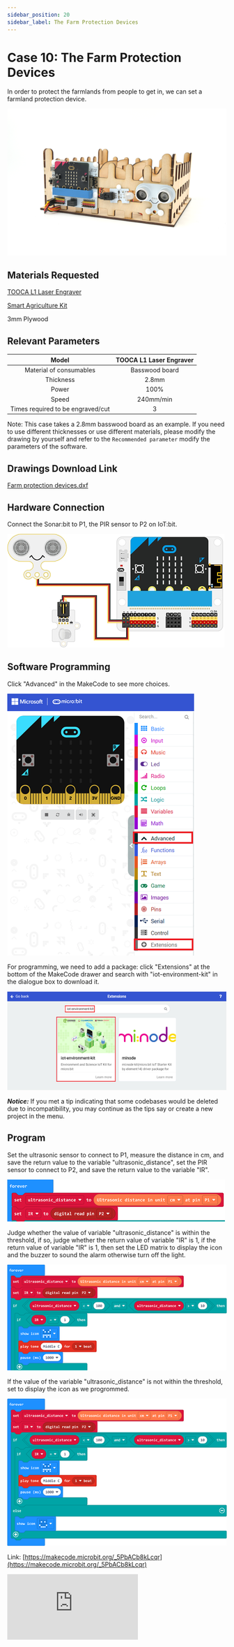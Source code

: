 ```yaml
---
sidebar_position: 20
sidebar_label: The Farm Protection Devices
---
```


# Case 10: The Farm Protection Devices



In order to protect the farmlands from people to get in, we can set a farmland protection device.

![](./images/tooca-laser-1-case-10-01.png)

## Materials Requested

[TOOCA L1 Laser Engraver](https://www.elecfreaks.com/elecfreaks-tooca-laser-1.html)

[Smart Agriculture Kit](https://www.elecfreaks.com/micro-bit-smart-agriculture-kit-without-micro-bit-board.html)

3mm Plywood

## Relevant Parameters

|Model|TOOCA L1 Laser Engraver|
|:-------:|:-------:|
|Material of consumables|Basswood board|
|Thickness|2.8mm|
|Power|100%|
|Speed|240mm/min|
|Times required to be engraved/cut|3|

Note: This case takes a 2.8mm basswood board as an example. If you need to use different thicknesses or use different materials, please modify the drawing by yourself and refer to the `Recommended parameter` modify the parameters of the software.

## Drawings Download Link

[Farm protection devices.dxf](https://minhaskamal.github.io/DownGit/#/home?url=https://github.com/elecfreaks/learn-en/blob/master/tooca-laser-1/file/Cutting/farmland-protection-device/farmland-protection-device.dxf)


## Hardware Connection


Connect the Sonar:bit to P1, the PIR sensor to P2 on IoT:bit.

![](./images/tooca-laser-1-case-10-02.png)

## Software Programming



Click "Advanced" in the MakeCode to see more choices.

![](./images/tooca-laser-1-case-10-03.png)

For programming, we need to add a package: click "Extensions" at the bottom of the MakeCode drawer and search with "iot-environment-kit" in the dialogue box to download it.

![](./images/tooca-laser-1-case-10-04.png)

***Notice:*** If you met a tip indicating that some codebases would be deleted due to incompatibility, you may continue as the tips say or create a new project in the menu.

## Program


Set the ultrasonic sensor to connect to P1, measure the distance in cm, and save the return value to the variable "ultrasonic_distance", set the PIR sensor to connect to P2, and save the return value to the variable "IR".

![](./images/tooca-laser-1-case-10-05.png)

Judge whether the value of variable "ultrasonic_distance" is within the threshold, if so, judge whether the return value of variable "IR" is 1, if the return value of variable "IR" is 1, then set the LED matrix to display the icon and the buzzer to sound the alarm otherwise turn off the light.

![](./images/tooca-laser-1-case-10-06.png)

If the value of the variable "ultrasonic_distance" is not within the threshold, set to display the icon as we progrommed.

![](./images/tooca-laser-1-case-10-07.png)

Link: [https://makecode.microbit.org/_5PbACb8kLcqr](https://makecode.microbit.org/_5PbACb8kLcqr)

<div
    style={{
        position: 'relative',
        paddingBottom: '60%',
        overflow: 'hidden',
    }}
>
    <iframe
        src="https://makecode.microbit.org/_5PbACb8kLcqr"
        frameborder="0"
        sandbox="allow-popups allow-forms allow-scripts allow-same-origin"
        style={{
            position: 'absolute',
            width: '100%',
            height: '100%',
        }}
    />
</div>

## Results

When someone approaches the farmland, the farmland protection device will display the icon and sound an alarm to warn others to stay away.

## Effect Show

![](./images/tooca-laser-1-case-10-01.png)

![](./images/tooca-laser-1-case-10-08.png)
